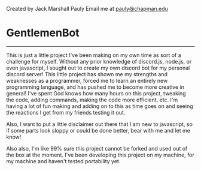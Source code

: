 Created by Jack Marshall Pauly
Email me at pauly@chapman.edu

# GentlemenBot

----------------------------------------------------------------
This is just a little project I've been making on my own time as sort of a challenge for myself. Without any prior knowledge of discord.js, node.js, or even javascript, I sought out to create my own discord bot for my personal discord server! This little project has shown me my strengths and weaknesses as a programmer, forced me to learn an entirely new programming language, and has pushed me to become more creative in general! I've spent God knows how many hours on this project, tweaking the code, adding commands, making the code more efficient, etc. I'm having a lot of fun making and adding on to this as time goes on and seeing the reactions I get from my friends testing it out.

Also, I want to put a little disclaimer out there that I am new to javascript, so if some parts look sloppy or could be done better, bear with me and let me know!

Also also, I'm like 99% sure this project cannot be forked and used out of the box at the moment. I've been developing this project on my machine, for my machine and haven't tested portability yet.
